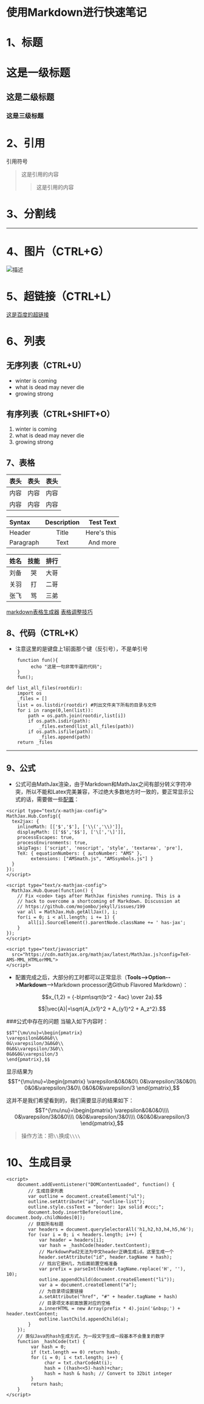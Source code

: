 # 使用Markdown进行快速笔记

# 1、标题
# 这是一级标题
## 这是二级标题
### 这是三级标题

# 2、引用
引用符号
> 这是引用的内容
>> 这是引用的内容

# 3、分割线
---

# 4、图片（CTRL+G）
![描述](https://www.google.com/images/branding/googlelogo/1x/googlelogo_color_272x92dp.png)

# 5、超链接（CTRL+L）
[这是百度的超链接](https://www.baidu.com/)

# 6、列表
## 无序列表（CTRL+U）
- winter is coming
- what is dead may never die
- growing strong

## 有序列表（CTRL+SHIFT+O）
1. winter is coming
2. what is dead may never die
3. growing strong

## 7、表格
表头|表头|表头
---|:--:|---:
内容|内容|内容
内容|内容|内容

| Syntax      | Description | Test Text     |
| :---        |    :----:   |          ---: |
| Header      | Title       | Here's this   |
| Paragraph   | Text        | And more      |

姓名|技能|排行
--|:--:|--:
刘备|哭|大哥
关羽|打|二哥
张飞|骂|三弟

[markdown表格生成器](https://www.tablesgenerator.com/markdown_tables#)
[表格调整技巧](http://moxfive.xyz/2016/03/04/markdown-table-style/)

## 8、代码（CTRL+K）
- 注意这里的是键盘上1前面那个键（反引号），不是单引号


```
	function fun(){
	     echo "这是一句非常牛逼的代码";
	}
	fun();
```

```
def list_all_files(rootdir):    
    import os
    _files = []
    list = os.listdir(rootdir) #列出文件夹下所有的目录与文件
    for i in range(0,len(list)):
        path = os.path.join(rootdir,list[i])        
        if os.path.isdir(path):
            _files.extend(list_all_files(path))
        if os.path.isfile(path):
            _files.append(path)
    return _files
```

---

## 9、公式
- 公式可由MathJax渲染，由于Markdown和MathJax之间有部分转义字符冲突，所以不能和Latex完美兼容，不过绝大多数地方时一致的，要正常显示公式的话，需要做一些[配置](https://bwaycer.github.io/hugo_tutorial.hugo/tutorials/mathjax/)：

```
<script type="text/x-mathjax-config">
MathJax.Hub.Config({
  tex2jax: {
    inlineMath: [['$','$'], ['\\(','\\)']],
    displayMath: [['$$','$$'], ['\[','\]']],
    processEscapes: true,
    processEnvironments: true,
    skipTags: ['script', 'noscript', 'style', 'textarea', 'pre'],
    TeX: { equationNumbers: { autoNumber: "AMS" },
         extensions: ["AMSmath.js", "AMSsymbols.js"] }
  }
});
</script>

<script type="text/x-mathjax-config">
  MathJax.Hub.Queue(function() {
    // Fix <code> tags after MathJax finishes running. This is a
    // hack to overcome a shortcoming of Markdown. Discussion at
    // https://github.com/mojombo/jekyll/issues/199
    var all = MathJax.Hub.getAllJax(), i;
    for(i = 0; i < all.length; i += 1) {
        all[i].SourceElement().parentNode.className += ' has-jax';
    }
});
</script>

<script type="text/javascript"
  src="https://cdn.mathjax.org/mathjax/latest/MathJax.js?config=TeX-AMS-MML_HTMLorMML">
</script>
```

- 配置完成之后，大部分的工时都可以正常显示（**Tools-->Option-->Markdown**-->Markdown processor选Github Flavored Markdown）：


$$x_{1,2} = {-b\pm\sqrt{b^2 - 4ac} \over 2a}.$$ 

$$|\vec{A}|=\sqrt{A_{x1}^2 + A_{y1}^2 + A_z^2}.$$

###公式中存在的问题
当输入如下内容时：
```
$$T^{\mu\nu}=\begin{pmatrix}
\varepsilon&0&0&0\\
0&\varepsilon/3&0&0\\
0&0&\varepsilon/3&0\\
0&0&0&\varepsilon/3
\end{pmatrix},$$
```
显示结果为
$$T^{\mu\nu}=\begin{pmatrix}
\varepsilon&0&0&0\\
0&\varepsilon/3&0&0\\
0&0&\varepsilon/3&0\\
0&0&0&\varepsilon/3
\end{pmatrix},$$

这并不是我们希望看到的，我们需要显示的结果如下：
$$T^{\mu\nu}=\begin{pmatrix}
\varepsilon&0&0&0\\\\
0&\varepsilon/3&0&0\\\\
0&0&\varepsilon/3&0\\\\
0&0&0&\varepsilon/3
\end{pmatrix},$$

> 操作方法：把`\\`换成`\\\\`


# 10、生成目录
```
<script>
    document.addEventListener("DOMContentLoaded", function() {
        // 生成目录列表
        var outline = document.createElement("ul");
        outline.setAttribute("id", "outline-list");
        outline.style.cssText = "border: 1px solid #ccc;";
        document.body.insertBefore(outline, document.body.childNodes[0]);
        // 获取所有标题
        var headers = document.querySelectorAll('h1,h2,h3,h4,h5,h6');
        for (var i = 0; i < headers.length; i++) {
            var header = headers[i];
            var hash = _hashCode(header.textContent);
            // MarkdownPad2无法为中文header正确生成id，这里生成一个
            header.setAttribute("id", header.tagName + hash);
            // 找出它是H几，为后面前置空格准备
            var prefix = parseInt(header.tagName.replace('H', ''), 10);
            outline.appendChild(document.createElement("li"));
            var a = document.createElement("a");
            // 为目录项设置链接
            a.setAttribute("href", "#" + header.tagName + hash)
            // 目录项文本前面放置对应的空格
            a.innerHTML = new Array(prefix * 4).join('&nbsp;') + header.textContent;
            outline.lastChild.appendChild(a);
        }
    });
    // 类似Java的hash生成方式，为一段文字生成一段基本不会重复的数字
    function _hashCode(txt) {
         var hash = 0;
         if (txt.length == 0) return hash;
         for (i = 0; i < txt.length; i++) {
              char = txt.charCodeAt(i);
              hash = ((hash<<5)-hash)+char;
              hash = hash & hash; // Convert to 32bit integer
         }
         return hash;
    }
</script>
```







